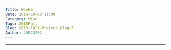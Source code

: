 ```yaml
---
Title: Week5
Date: 2018-10-08 11:00
Category: Misc
Tags: 2018Fall
Slug: 2018-Fall-Project-Blog-5
Author: 40623202
---
```




<!-- PELICAN_END_SUMMARY -->


----




